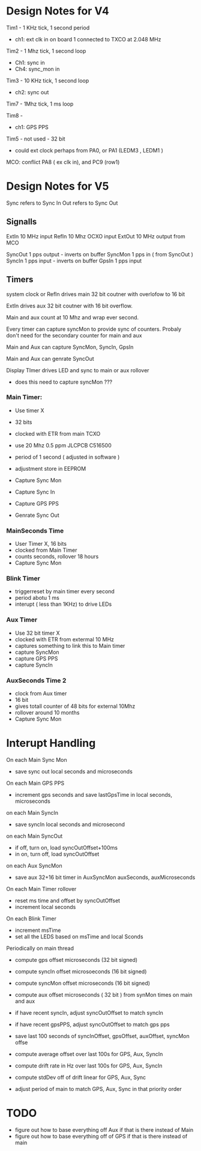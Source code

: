 # Design Notes for  V4

Tim1 - 1 KHz tick, 1 second period 
* ch1: ext clk in on board 1 connected to TXCO at 2.048 MHz 

Tim2 - 1 Mhz tick, 1 second loop
* Ch1: sync in 
* Ch4: sync_mon in 

Tim3 - 10 KHz tick, 1 second loop 
* ch2: sync out 

Tim7 - 1Mhz tick, 1 ms loop 

Tim8 - 
* ch1: GPS PPS 

Tim5 - not used - 32 bit 
* could ext clock perhaps from PA0, or PA1 (LEDM3 , LEDM1 ) 

MCO: conflict PA8 ( ex clk in), and PC9 (row1) 

# Design Notes for V5

Sync refers to Sync In
Out refers to Sync Out

## Signalls 
 
 ExtIn 10 MHz input 
 RefIn 10 Mhz OCXO input
 ExtOut 10 MHz output from MCO 
 
 SyncOut 1 pps output - inverts on buffer 
 SyncMon 1 pps in ( from SyncOut )  
 SyncIn 1 pps input - inverts on buffer 
 GpsIn 1 pps input 
 
 
 ## Timers 
 
system clock or RefIn drives main 32 bit coutner with overlofow to 16
 bit 
 
ExtIn drives aux 32 bit coutner with 16 bit overflow. 
 
Main and aux count at 10 Mhz and wrap ever second. 
 
Every timer can capture syncMon to provide sync of counters. Probaly
don't need for the secondary counter for main and aux
 
Main and Aux can capture 
 SyncMon, SyncIn, GpsIn 
 
Main and Aux can genrate SyncOut 

Display TImer drives LED and sync to main or aux rollover 
* does this need to capture syncMon ???

### Main Timer:
* Use timer X
* 32 bits
* clocked with ETR from main TCXO
* use 20 Mhz 0.5 ppm JLCPCB C516500
* period of 1 second ( adjusted in software )
* adjustment store in EEPROM

* Capture Sync Mon
* Capture Sync In
* Capture GPS PPS
* Genrate Sync Out

### MainSeconds Time
* User Timer X, 16 bits
* clocked from Main Timer
* counts seconds, rollover 18 hours 
* Capture Sync Mon

### Blink Timer
* triggerreset by main timer every second
* period abotu 1 ms 
* interupt ( less than 1KHz) to drive LEDs


### Aux Timer
* Use 32 bit timer X
* clocked with ETR from extermal 10 MHz
* captures something to link this to Main timer
* capture SyncMon
* capture GPS PPS
* capture SyncIn

### AuxSeconds  Time 2
* clock from Aux timer
* 16 bit
* gives totall counter of 48 bits for external 10Mhz
* rollover around 10 months 
* Capture Sync Mon

# Interupt Handling

On each Main Sync Mon
- save sync out local seconds and microseconds

On each Main GPS PPS
- increment gps seconds and save lastGpsTime in local seconds, microseconds

on each Main SyncIn
- save syncIn local seconds and microsecond

on each Main SyncOut
- if off, turn on, load syncOutOffset+100ms
- in on, turn off, load syncOutOffset

on each Aux SyncMon
* save aux 32+16 bit timer in AuxSyncMon auxSeconds, auxMicroseconds


On each Main Timer rollover
* reset ms time and offset by syncOutOffset
* increment local seconds 

On each Blink Timer
* increment msTime
* set all the LEDS based on msTime and local Sconds


Periodically on main thread
* compute gps offset microseconds (32 bit signed)
* compute syncIn offset microsoeconds (16 bit signed)
* compute syncMon offset microseconds (16 bit signed)
* compute aux offset microseconds ( 32 bit ) from synMon times on main and aux
* if have recent syncIn, adjust syncOutOffset to match syncIn
* if have recent gpsPPS, adjust syncOutOffset to match gps pps

* save last 100 seconds of syncInOffset, gpsOffset, auxOffset, syncMon offse
* compute average offset over last 100s for GPS, Aux, SyncIn
* compute drift rate in Hz over last 100s for GPS, Aux, SyncIn
* compute stdDev off of drift linear for GPS, Aux, Sync 

* adjust period of main to match GPS, Aux, Sync in that priority order 

# TODO
* figure out how to base everything off Aux if that is there instead of Main
* figure out how to base everything off of GPS if that is there instead of main


